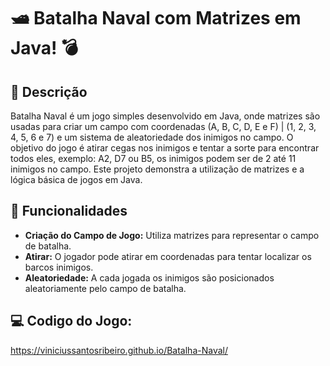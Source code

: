 # 🛥 Batalha Naval com Matrizes em Java! 💣

## 🌊 Descrição

Batalha Naval é um jogo simples desenvolvido em Java, onde matrizes são usadas para criar um campo com coordenadas (A, B, C, D, E e F) | (1, 2, 3, 4, 5, 6 e 7) e um sistema de aleatoriedade dos inimigos no campo. O objetivo do jogo é atirar cegas nos inimigos e tentar a sorte para encontrar todos eles, exemplo: A2, D7 ou B5, os inimigos podem ser de 2 até 11 inimigos no campo. Este projeto demonstra a utilização de matrizes e a lógica básica de jogos em Java.

## 🎯 Funcionalidades

- **Criação do Campo de Jogo:** Utiliza matrizes para representar o campo de batalha.
- **Atirar:** O jogador pode atirar em coordenadas para tentar localizar os barcos inimigos.
- **Aleatoriedade:** A cada jogada os inimigos são posicionados aleatoriamente pelo campo de batalha.

## 💻 Codigo do Jogo:
https://viniciussantosribeiro.github.io/Batalha-Naval/


